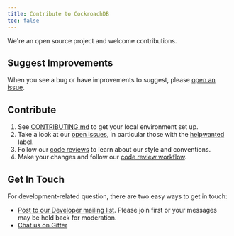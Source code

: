 ```yaml
---
title: Contribute to CockroachDB
toc: false
---
```


We're an open source project and welcome contributions. 

## Suggest Improvements

When you see a bug or have improvements to suggest, please [open an issue](https://github.com/cockroachdb/cockroach/issues).

## Contribute

1. See [CONTRIBUTING.md](https://github.com/cockroachdb/cockroach/blob/master/CONTRIBUTING.md) to get your local environment set up. 
2. Take a look at our [open issues](https://github.com/cockroachdb/cockroach/issues/), in particular those with the [helpwanted](https://github.com/cockroachdb/cockroach/labels/helpwanted) label.
3. Follow our [code reviews](https://github.com/cockroachdb/cockroach/pulls) to learn about our style and conventions.
4. Make your changes and follow our [code review workflow](https://github.com/cockroachdb/cockroach/blob/master/CONTRIBUTING.md#code-review-workflow).

## Get In Touch

For development-related question, there are two easy ways to get in touch:

- [Post to our Developer mailing list](https://groups.google.com/forum/#!forum/cockroach-db). Please join first or your messages may be held back for moderation.
- [Chat us on Gitter](https://gitter.im/cockroachdb/cockroach)